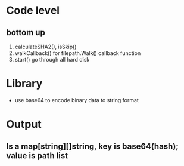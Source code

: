 # Code level
## bottom up
1. calculateSHA2(), isSkip()
1. walkCallback() for filepath.Walk() callback function
1. start() go through all hard disk

# Library
* use base64 to encode binary data to string format

# Output
## Is a map[string][]string, key is base64(hash); value is path list